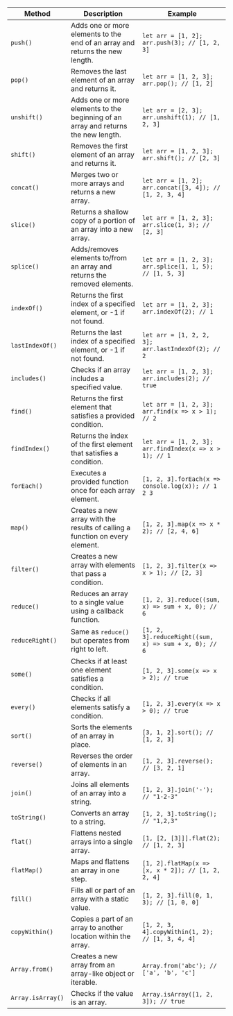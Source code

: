 | **Method**           | **Description**                                                                 | **Example**                                                                 |
|-----------------------|---------------------------------------------------------------------------------|-----------------------------------------------------------------------------|
| `push()`             | Adds one or more elements to the end of an array and returns the new length.    | `let arr = [1, 2]; arr.push(3); // [1, 2, 3]`                              |
| `pop()`              | Removes the last element of an array and returns it.                            | `let arr = [1, 2, 3]; arr.pop(); // [1, 2]`                                |
| `unshift()`          | Adds one or more elements to the beginning of an array and returns the new length. | `let arr = [2, 3]; arr.unshift(1); // [1, 2, 3]`                          |
| `shift()`            | Removes the first element of an array and returns it.                           | `let arr = [1, 2, 3]; arr.shift(); // [2, 3]`                              |
| `concat()`           | Merges two or more arrays and returns a new array.                              | `let arr = [1, 2]; arr.concat([3, 4]); // [1, 2, 3, 4]`                   |
| `slice()`            | Returns a shallow copy of a portion of an array into a new array.               | `let arr = [1, 2, 3]; arr.slice(1, 3); // [2, 3]`                         |
| `splice()`           | Adds/removes elements to/from an array and returns the removed elements.        | `let arr = [1, 2, 3]; arr.splice(1, 1, 5); // [1, 5, 3]`                  |
| `indexOf()`          | Returns the first index of a specified element, or -1 if not found.             | `let arr = [1, 2, 3]; arr.indexOf(2); // 1`                               |
| `lastIndexOf()`      | Returns the last index of a specified element, or -1 if not found.              | `let arr = [1, 2, 2, 3]; arr.lastIndexOf(2); // 2`                        |
| `includes()`         | Checks if an array includes a specified value.                                  | `let arr = [1, 2, 3]; arr.includes(2); // true`                           |
| `find()`             | Returns the first element that satisfies a provided condition.                  | `let arr = [1, 2, 3]; arr.find(x => x > 1); // 2`                         |
| `findIndex()`        | Returns the index of the first element that satisfies a condition.              | `let arr = [1, 2, 3]; arr.findIndex(x => x > 1); // 1`                    |
| `forEach()`          | Executes a provided function once for each array element.                       | `[1, 2, 3].forEach(x => console.log(x)); // 1 2 3`                        |
| `map()`              | Creates a new array with the results of calling a function on every element.    | `[1, 2, 3].map(x => x * 2); // [2, 4, 6]`                                 |
| `filter()`           | Creates a new array with elements that pass a condition.                        | `[1, 2, 3].filter(x => x > 1); // [2, 3]`                                 |
| `reduce()`           | Reduces an array to a single value using a callback function.                   | `[1, 2, 3].reduce((sum, x) => sum + x, 0); // 6`                          |
| `reduceRight()`      | Same as `reduce()` but operates from right to left.                             | `[1, 2, 3].reduceRight((sum, x) => sum + x, 0); // 6`                     |
| `some()`             | Checks if at least one element satisfies a condition.                          | `[1, 2, 3].some(x => x > 2); // true`                                     |
| `every()`            | Checks if all elements satisfy a condition.                                    | `[1, 2, 3].every(x => x > 0); // true`                                    |
| `sort()`             | Sorts the elements of an array in place.                                        | `[3, 1, 2].sort(); // [1, 2, 3]`                                          |
| `reverse()`          | Reverses the order of elements in an array.                                     | `[1, 2, 3].reverse(); // [3, 2, 1]`                                       |
| `join()`             | Joins all elements of an array into a string.                                   | `[1, 2, 3].join('-'); // "1-2-3"`                                         |
| `toString()`         | Converts an array to a string.                                                  | `[1, 2, 3].toString(); // "1,2,3"`                                        |
| `flat()`             | Flattens nested arrays into a single array.                                     | `[1, [2, [3]]].flat(2); // [1, 2, 3]`                                     |
| `flatMap()`          | Maps and flattens an array in one step.                                         | `[1, 2].flatMap(x => [x, x * 2]); // [1, 2, 2, 4]`                        |
| `fill()`             | Fills all or part of an array with a static value.                              | `[1, 2, 3].fill(0, 1, 3); // [1, 0, 0]`                                   |
| `copyWithin()`       | Copies a part of an array to another location within the array.                 | `[1, 2, 3, 4].copyWithin(1, 2); // [1, 3, 4, 4]`                          |
| `Array.from()`       | Creates a new array from an array-like object or iterable.                      | `Array.from('abc'); // ['a', 'b', 'c']`                                   |
| `Array.isArray()`    | Checks if the value is an array.                                                | `Array.isArray([1, 2, 3]); // true`                                       |
